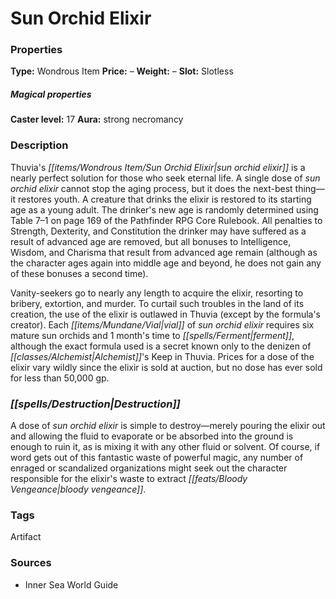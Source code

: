 ﻿---
Title: "Sun Orchid Elixir"
Type: "Wondrous Item"
Price: "–"
Weight: "–"
Slot: "Slotless"
Caster level: "17"
Aura: "strong necromancy"
Description: |
  "Thuvia's _sun orchid elixir_ is a nearly perfect solution for those who seek eternal life. A single dose of _sun orchid elixir_ cannot stop the aging process, but it does the next-best thing—it restores youth. A creature that drinks the elixir is restored to its starting age as a young adult. The drinker's new age is randomly determined using Table 7–1 on page 169 of the _Pathfinder RPG Core Rulebook_. All penalties to Strength, Dexterity, and Constitution the drinker may have suffered as a result of advanced age are removed, but all bonuses to Intelligence, Wisdom, and Charisma that result from advanced age remain (although as the character ages again into middle age and beyond, he does not gain any of these bonuses a second time).
  Vanity-seekers go to nearly any length to acquire the elixir, resorting to bribery, extortion, and murder. To curtail such troubles in the land of its creation, the use of the elixir is outlawed in Thuvia (except by the formula's creator). Each vial of _sun orchid elixir_ requires six mature sun orchids and 1 month's time to ferment, although the exact formula used is a secret known only to the denizen of Alchemist's Keep in Thuvia. Prices for a dose of the elixir vary wildly since the elixir is sold at auction, but no dose has ever sold for less than 50,000 gp."
Destruction: |
  "A dose of _sun orchid elixir_ is simple to destroy—merely pouring the elixir out and allowing the fluid to evaporate or be absorbed into the ground is enough to ruin it, as is mixing it with any other fluid or solvent. Of course, if word gets out of this fantastic waste of powerful magic, any number of enraged or scandalized organizations might seek out the character responsible for the elixir's waste to extract bloody vengeance."
Sources: "['Inner Sea World Guide']"
---

# Sun Orchid Elixir

### Properties

**Type:** Wondrous Item **Price:** – **Weight:** – **Slot:** Slotless

##### Magical properties

**Caster level:** 17 **Aura:** strong necromancy

### Description

Thuvia's _[[items/Wondrous Item/Sun Orchid Elixir|sun orchid elixir]]_ is a nearly perfect solution for those who seek eternal life. A single dose of _sun orchid elixir_ cannot stop the aging process, but it does the next-best thing—it restores youth. A creature that drinks the elixir is restored to its starting age as a young adult. The drinker's new age is randomly determined using Table 7–1 on page 169 of the Pathfinder RPG Core Rulebook. All penalties to Strength, Dexterity, and Constitution the drinker may have suffered as a result of advanced age are removed, but all bonuses to Intelligence, Wisdom, and Charisma that result from advanced age remain (although as the character ages again into middle age and beyond, he does not gain any of these bonuses a second time).

Vanity-seekers go to nearly any length to acquire the elixir, resorting to bribery, extortion, and murder. To curtail such troubles in the land of its creation, the use of the elixir is outlawed in Thuvia (except by the formula's creator). Each _[[items/Mundane/Vial|vial]]_ of _sun orchid elixir_ requires six mature sun orchids and 1 month's time to _[[spells/Ferment|ferment]]_, although the exact formula used is a secret known only to the denizen of _[[classes/Alchemist|Alchemist]]_'s Keep in Thuvia. Prices for a dose of the elixir vary wildly since the elixir is sold at auction, but no dose has ever sold for less than 50,000 gp.

### _[[spells/Destruction|Destruction]]_

A dose of _sun orchid elixir_ is simple to destroy—merely pouring the elixir out and allowing the fluid to evaporate or be absorbed into the ground is enough to ruin it, as is mixing it with any other fluid or solvent. Of course, if word gets out of this fantastic waste of powerful magic, any number of enraged or scandalized organizations might seek out the character responsible for the elixir's waste to extract _[[feats/Bloody Vengeance|bloody vengeance]]_.

### Tags

Artifact

### Sources

* Inner Sea World Guide